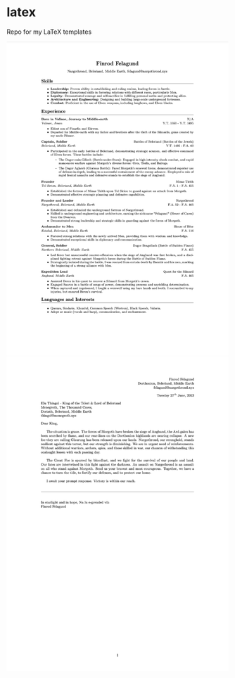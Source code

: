 # latex
Repo for my LaTeX templates

![Finrod Felagund CV](./pics/felagundResume.png)
![Finrod Felagund letter template](./pics/felagundLetter.png)
